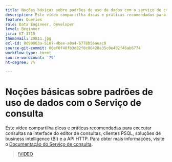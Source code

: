 ```yaml
---
title: Noções básicas sobre padrões de uso de dados com o serviço de consulta
description: Este vídeo compartilha dicas e práticas recomendadas para executar consultas na interface do editor de consultas, clientes PSQL, soluções de business intelligence (BI) e a API HTTP.
feature: Queries
role: Data Engineer, Developer
level: Beginner
jira: KT-3715
thumbnail: 29811.jpg
exl-id: 8d99063a-5107-4bee-a0a4-6778b56aeac0
source-git-commit: 00ef0f40fb3d82f0c06428a35c0e402f46ab6774
workflow-type: tm+mt
source-wordcount: '79'
ht-degree: 7%

---
```


# Noções básicas sobre padrões de uso de dados com o Serviço de consulta

Este vídeo compartilha dicas e práticas recomendadas para executar consultas na interface do editor de consultas, clientes PSQL, soluções de business intelligence (BI) e a API HTTP. Para obter mais informações, visite o [Documentação do Serviço de consulta](https://experienceleague.adobe.com/docs/experience-platform/query/home.html?lang=pt-BR).

>[!VIDEO](https://video.tv.adobe.com/v/29811?learn=on)
